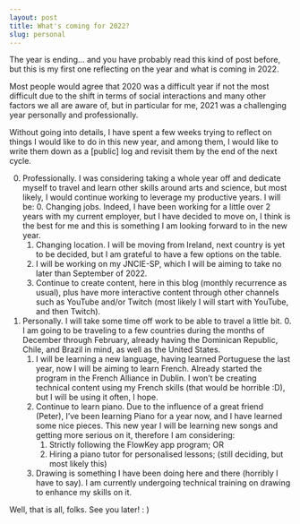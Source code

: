```yaml
---
layout: post
title: What's coming for 2022?
slug: personal
---
```


The year is ending… and you have probably read this kind of post before, but this is my first one reflecting on the year and what is coming in 2022.

Most people would agree that 2020 was a difficult year if not the most difficult due to the shift in terms of social interactions and many other factors we all are aware of, but in particular for me, 2021 was a challenging year personally and professionally.

Without going into details, I have spent a few weeks trying to reflect on things I would like to do in this new year, and among them, I would like to write them down as a [public] log and revisit them by the end of the next cycle.



0. Professionally. I was considering taking a whole year off and dedicate myself to travel and learn other skills around arts and science, but most likely, I would continue working to leverage my productive years. I will be:
    0. Changing jobs. Indeed, I have been working for a little over 2 years with my current employer, but I have decided to move on, I think is the best for me and this is something I am looking forward to in the new year.
    1. Changing location. I will be moving from Ireland, next country is yet to be decided, but I am grateful to have a few options on the table.
    2. I will be working on my JNCIE-SP, which I will be aiming to take no later than September of 2022.
    3. Continue to create content, here in this blog (monthly recurrence as usual), plus have more interactive content through other channels such as YouTube and/or Twitch (most likely I will start with YouTube, and then Twitch).
1. Personally. I will take some time off work to be able to travel a little bit.
    0. I am going to be traveling to a few countries during the months of December through February, already having the Dominican Republic, Chile, and Brazil in mind, as well as the United States.
    1. I will be learning a new language, having learned Portuguese the last year, now I will be aiming to learn French. Already started the program in the French Alliance in Dublin. I won’t be creating technical content using my French skills (that would be horrible :D), but I will be using it often, I hope.
    2. Continue to learn piano. Due to the influence of a great friend (Peter), I’ve been learning Piano for a year now, and I have learned some nice pieces. This new year I will be learning new songs and getting more serious on it, therefore I am considering: 
        1. Strictly following the FlowKey app program; OR
        2. Hiring a piano tutor for personalised lessons; (still deciding, but most likely this)
    3. Drawing is something I have been doing here and there (horribly I have to say). I am currently undergoing technical training on drawing to enhance my skills on it.

Well, that is all, folks. See you later! : )
